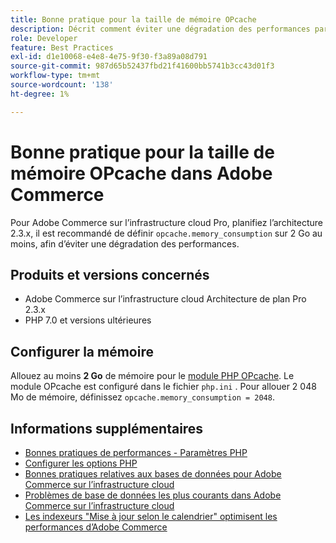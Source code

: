 ```yaml
---
title: Bonne pratique pour la taille de mémoire OPcache
description: Décrit comment éviter une dégradation des performances par des paramètres spécifiques de la consommation de mémoire OPcache sur les projets Adobe Commerce.
role: Developer
feature: Best Practices
exl-id: d1e10068-e4e8-4e75-9f30-f3a89a08d791
source-git-commit: 987d65b52437fbd21f41600bb5741b3cc43d01f3
workflow-type: tm+mt
source-wordcount: '138'
ht-degree: 1%

---
```


# Bonne pratique pour la taille de mémoire OPcache dans Adobe Commerce

Pour Adobe Commerce sur l’infrastructure cloud Pro, planifiez l’architecture 2.3.x, il est recommandé de définir `opcache.memory_consumption` sur 2 Go au moins, afin d’éviter une dégradation des performances.

## Produits et versions concernés

* Adobe Commerce sur l’infrastructure cloud Architecture de plan Pro 2.3.x
* PHP 7.0 et versions ultérieures

## Configurer la mémoire

Allouez au moins **2 Go** de mémoire pour le [module PHP OPcache](https://www.php.net/manual/en/book.opcache.php). Le module OPcache est configuré dans le fichier `php.ini` . Pour allouer 2 048 Mo de mémoire, définissez `opcache.memory_consumption = 2048`.

## Informations supplémentaires

* [ Bonnes pratiques de performances - Paramètres PHP](../../../performance/software.md#php-settings)
* [Configurer les options PHP](https://experienceleague.adobe.com/en/docs/commerce-cloud-service/start/overview)
* [Bonnes pratiques relatives aux bases de données pour Adobe Commerce sur l’infrastructure cloud](database-on-cloud.md)
* [Problèmes de base de données les plus courants dans Adobe Commerce sur l’infrastructure cloud](../maintenance/resolve-database-performance-issues.md)
* [Les indexeurs &quot;Mise à jour selon le calendrier&quot; optimisent les performances d’Adobe Commerce](../maintenance/indexer-configuration.md)

